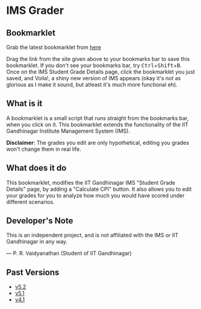 # IMS Grader

## Bookmarklet

Grab the latest bookmarklet from [here](https://bookmarkify.it/5551)

Drag the link from the site given above to your bookmarks bar to save this bookmarklet. If you don't see your bookmarks bar, try <kbd>Ctrl</kbd>+<kbd>Shift</kbd>+<kbd>B</kbd>. Once on the IMS Student Grade Details page, click the bookmarklet you just saved, and Voila!, a shiny new version of IMS appears (okay it's not as glorious as I make it sound, but atleast it's much more functional eh).

## What is it

A bookmarklet is a small script that runs straight from the bookmarks bar, when you click on it. This bookmarklet extends the functionality of the IIT Gandhinagar Institute Management System (IMS). 

**Disclaimer**: The grades you edit are only hypothetical, editing you grades won't change them in real life.

## What does it do

This bookmarklet, modifies the IIT Gandhinagar IMS "Student Grade Details" page, by adding a "Calculate CPI" button. It also allows you to edit your grades for you to analyze how much you would have scored under different scenarios. 

## Developer's Note

This is an independent project, and is not affiliated with the IMS or IIT Gandhinagar in any way.

&mdash; P. R. Vaidyanathan (Student of IIT Gandhinagar)

## Past Versions

- [v5.2](https://bookmarkify.it/5551)
- [v5.1](https://bookmarkify.it/5548)
- [v4.1](https://bookmarkify.it/4786)
